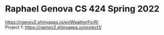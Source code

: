 # Raphael Genova CS 424 Spring 2022
https://rgenov2.shinyapps.io/evlWeatherForR/  
Project 1: https://rgenov2.shinyapps.io/project1/
